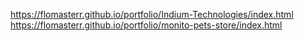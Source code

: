 https://flomasterr.github.io/portfolio/Indium-Technologies/index.html
https://flomasterr.github.io/portfolio/monito-pets-store/index.html

